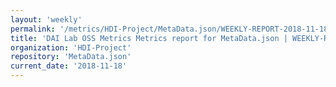 ```yaml
---
layout: 'weekly'
permalink: '/metrics/HDI-Project/MetaData.json/WEEKLY-REPORT-2018-11-18'
title: 'DAI Lab OSS Metrics Metrics report for MetaData.json | WEEKLY-REPORT-2018-11-18'
organization: 'HDI-Project'
repository: 'MetaData.json'
current_date: '2018-11-18'
---
```

